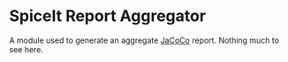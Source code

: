 # SpiceIt Report Aggregator

A module used to generate an aggregate [JaCoCo](https://www.jacoco.org/jacoco/) report. Nothing much to see here.
